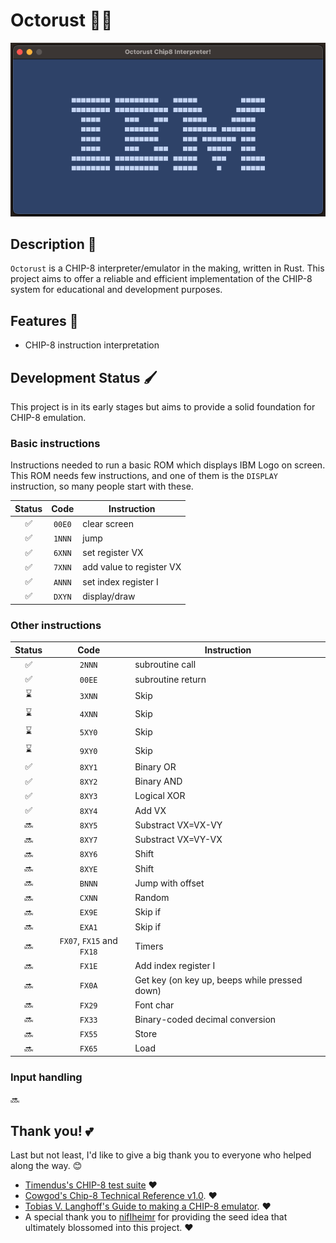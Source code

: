 # Octorust 👾🦀

![Octorust can now run IBM Logo!](image.png)

## Description 🧬

`Octorust` is a CHIP-8 interpreter/emulator in the making, written in Rust. This project aims to offer a reliable and efficient implementation of the CHIP-8 system for educational and development purposes.

## Features 💫

- CHIP-8 instruction interpretation

## Development Status 🖌️

This project is in its early stages but aims to provide a solid foundation for CHIP-8 emulation.

### Basic instructions

Instructions needed to run a basic ROM which displays IBM Logo on screen. This ROM needs few instructions, and one of them is the ``DISPLAY`` instruction, so many people start with these.

  | Status   | Code   | Instruction |
  |:--------:|:------:|-------------|
  | ✅       | `00E0` | clear screen |
  | ✅       | `1NNN` | jump |
  | ✅       | `6XNN` | set register VX |
  | ✅       | `7XNN` | add value to register VX |
  | ✅       | `ANNN` | set index register I
  | ✅       | `DXYN` | display/draw
  
### Other instructions
  | Status    | Code   | Instruction |
  |:---------:|:------:|-------------| 
  | ✅        | `2NNN` | subroutine call |
  | ✅        | `00EE` | subroutine return |
  |⌛         |`3XNN`| Skip
  |⌛         |`4XNN`| Skip
  |⌛         |`5XY0`| Skip
  |⌛         |`9XY0`| Skip
  |✅         |`8XY1`| Binary OR
  |✅         |`8XY2`| Binary AND
  |✅         |`8XY3`| Logical XOR
  |✅         |`8XY4`| Add VX
  |🔜         |`8XY5`| Substract VX=VX-VY
  |🔜         |`8XY7`| Substract VX=VY-VX
  |🔜         |`8XY6`| Shift
  |🔜         |`8XYE`| Shift
  |🔜         |`BNNN`| Jump with offset
  |🔜         |`CXNN`| Random
  |🔜         |`EX9E`| Skip if
  |🔜         |`EXA1`| Skip if
  |🔜         |`FX07`, `FX15` and `FX18`| Timers
  |🔜         |`FX1E`| Add index register I
  |🔜         |`FX0A`| Get key (on key up, beeps while pressed down)
  |🔜         |`FX29`| Font char
  |🔜         |`FX33`| Binary-coded decimal conversion
  |🔜         |`FX55`| Store
  |🔜         |`FX65`| Load

### Input handling

  🔜

## Thank you! 💕

Last but not least, I'd like to give a big thank you to everyone who helped along the way. 😊

- [Timendus's CHIP-8 test suite](https://github.com/Timendus/chip8-test-suite) ❤️
- [Cowgod's Chip-8 Technical Reference v1.0](http://devernay.free.fr/hacks/chip8/C8TECH10.HTM). ❤️
- [Tobias V. Langhoff's Guide to making a CHIP-8 emulator](https://tobiasvl.github.io/blog/write-a-chip-8-emulator/). ❤️
- A special thank you to [nifIheimr](https://github.com/nifIheimr) for providing the seed idea that ultimately blossomed into this project. ❤️
